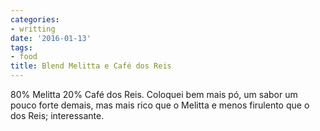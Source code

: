 ```yaml
---
categories:
- writting
date: '2016-01-13'
tags:
- food
title: Blend Melitta e Café dos Reis
---
```


80% Melitta 20% Café dos Reis. Coloquei bem mais pó, um sabor um pouco forte demais, mas mais rico que o Melitta e menos firulento que o dos Reis; interessante.

